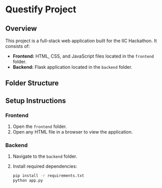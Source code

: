# Questify Project

## Overview

This project is a full-stack web application built for the IIC Hackathon. It consists of:

- **Frontend:** HTML, CSS, and JavaScript files located in the `frontend` folder.
- **Backend:** Flask application located in the `backend` folder.

## Folder Structure



## Setup Instructions

### Frontend

1. Open the `frontend` folder.
2. Open any HTML file in a browser to view the application.

### Backend

1. Navigate to the `backend` folder.
2. Install required dependencies:

   ```bash
   pip install -r requirements.txt
   python app.py

